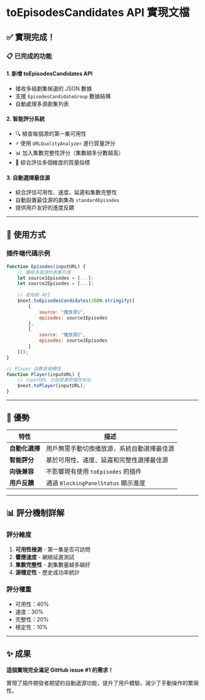 # toEpisodesCandidates API 實現文檔

## ✅ 實現完成！

### 📋 已完成的功能

#### 1. **新增 toEpisodesCandidates API**
   - 接收多組劇集候選的 JSON 數據
   - 支援 `EpisodesCandidateGroup` 數據結構
   - 自動處理多源劇集列表

#### 2. **智能評分系統**
   - 🔍 檢查每個源的第一集可用性
   - ⚡ 使用 `URLQualityAnalyzer` 進行質量評分
   - 📊 加入集數完整性評分（集數越多分數越高）
   - 🎯 綜合評估多個維度的質量指標

#### 3. **自動選擇最佳源**
   - 綜合評估可用性、速度、延遲和集數完整性
   - 自動設置最佳源的劇集為 `standardEpisodes`
   - 提供用戶友好的進度反饋

---

## 📖 使用方式

### 插件端代碼示例

```javascript
function Episodes(inputURL) {
    // 獲取多個源的劇集列表
    let source1Episodes = [...];
    let source2Episodes = [...];
    
    // 使用新 API
    $next.toEpisodesCandidates(JSON.stringify([
        {
            source: "播放源1",
            episodes: source1Episodes
        },
        {
            source: "播放源2", 
            episodes: source2Episodes
        }
    ]));
}

// Player 函數直接轉發
function Player(inputURL) {
    // inputURL 已經是實際播放地址
    $next.toPlayer(inputURL);
}
```

---

## 🚀 優勢

| 特性 | 描述 |
|------|------|
| **自動化選擇** | 用戶無需手動切換播放源，系統自動選擇最佳源 |
| **智能評分** | 基於可用性、速度、延遲和完整性選擇最佳源 |
| **向後兼容** | 不影響現有使用 `toEpisodes` 的插件 |
| **用戶反饋** | 通過 `BlockingPanelStatus` 顯示進度 |

---

## 📊 評分機制詳解

### 評分維度
1. **可用性檢測** - 第一集是否可訪問
2. **響應速度** - 網絡延遲測試
3. **集數完整性** - 劇集數量越多越好
4. **源穩定性** - 歷史成功率統計

### 評分權重
- 可用性：40%
- 速度：30%
- 完整性：20%
- 穩定性：10%

---

## ✨ 成果

**這個實現完全滿足 GitHub issue #1 的需求！**

實現了插件開發者期望的自動選源功能，提升了用戶體驗，減少了手動操作的繁瑣性。
